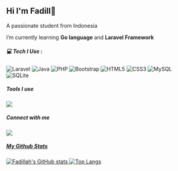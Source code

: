 ## Hi I'm Fadill👋

<!--
**Fadell-Karlsefni/Fadell-Karlsefni** is a ✨ _special_ ✨ repository because its `README.md` (this file) appears on your GitHub profile.

Here are some ideas to get you started:

- 🔭 I’m currently working on ...
- 🌱 I’m currently learning ...
- 👯 I’m looking to collaborate on ...
- 🤔 I’m looking for help with ...
- 💬 Ask me about ...
- 📫 How to reach me: ...
- 😄 Pronouns: ...
- ⚡ Fun fact: ...
-->

A passionate student from Indonesia

I’m currently learning **Go language** and **Laravel Framework**

##### 💻 Tech I Use :
<p>
  <img src="https://img.shields.io/badge/Laravel-F55247?style=for-the-badge&logo=laravel&logoColor=white" alt="Laravel" />
  <img src="https://img.shields.io/badge/Java-ED8B00?style=for-the-badge&logo=openjdk&logoColor=white" alt="Java" />
  <img src="https://img.shields.io/badge/PHP-777BB4?style=for-the-badge&logo=php&logoColor=white" alt="PHP" />
  <img src="https://img.shields.io/badge/Bootstrap-7952B3?style=for-the-badge&logo=bootstrap&logoColor=white" alt="Bootstrap" />
  <img src="https://img.shields.io/badge/HTML5-E34F26?style=for-the-badge&logo=html5&logoColor=white" alt="HTML5" />
  <img src="https://img.shields.io/badge/CSS3-1572B6?style=for-the-badge&logo=css3&logoColor=white" alt="CSS3" />
  <img src="https://img.shields.io/badge/MySQL-4479A1?style=for-the-badge&logo=mysql&logoColor=white" alt="MySQL" />
  <img src="https://img.shields.io/badge/SQLite-003B57?style=for-the-badge&logo=sqlite&logoColor=white" alt="SQLite" />
</p>

##### Tools I use
<img src="https://skillicons.dev/icons?i=github,androidstudio,vscode,git" />

##### Connect with me

<a href="https://instagram.com/fadiielll_" target="_blank">
    <img src="https://skillicons.dev/icons?i=instagram" />

##### My Github Stats
![Fadillah's GitHub stats](https://github-readme-stats.vercel.app/api?username=Fadell-Karlsefni&show_icons=true&theme=chartreuse-dark)
![Top Langs](https://github-readme-stats.vercel.app/api/top-langs/?username=Fadell-Karlsefni&show_icons=true&theme=chartreuse-dark&layout=compact)